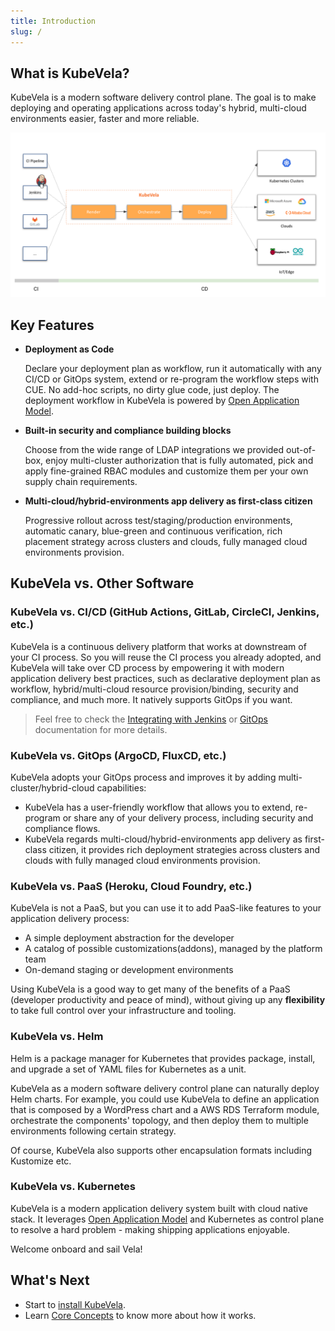 ```yaml
---
title: Introduction
slug: /
---
```


## What is KubeVela?

KubeVela is a modern software delivery control plane. The goal is to make deploying and operating applications across today's hybrid, multi-cloud environments easier, faster and more reliable.

![](../resources/what-is-kubevela.png)


## Key Features

* **Deployment as Code**

    Declare your deployment plan as workflow, run it automatically with any CI/CD or GitOps system, extend or re-program the workflow steps with CUE. No add-hoc scripts, no dirty glue code, just deploy. The deployment workflow in KubeVela is powered by [Open Application Model](https://oam.dev/).

* **Built-in security and compliance building blocks**

    Choose from the wide range of LDAP integrations we provided out-of-box, enjoy multi-cluster authorization that is fully automated, pick and apply fine-grained RBAC modules and customize them per your own supply chain requirements.
    
* **Multi-cloud/hybrid-environments app delivery as first-class citizen**

    Progressive rollout across test/staging/production environments, automatic canary, blue-green and continuous verification, rich placement strategy across clusters and clouds, fully managed cloud environments provision.


## KubeVela vs. Other Software

### KubeVela vs. CI/CD (GitHub Actions, GitLab, CircleCI, Jenkins, etc.)

KubeVela is a continuous delivery platform that works at downstream of your CI process. So you will reuse the CI process you already adopted, and KubeVela will take over CD process by empowering it with modern application delivery best practices, such as declarative deployment plan as workflow, hybrid/multi-cloud resource provision/binding, security and compliance, and much more. It natively supports GitOps if you want.

> Feel free to check the [Integrating with Jenkins](./tutorials/jenkins) or [GitOps](./case-studies/gitops) documentation for more details.

### KubeVela vs. GitOps (ArgoCD, FluxCD, etc.)

KubeVela adopts your GitOps process and improves it by adding multi-cluster/hybrid-cloud capabilities:

* KubeVela has a user-friendly workflow that allows you to extend, re-program or share any of your delivery process, including security and compliance flows. 
* KubeVela regards multi-cloud/hybrid-environments app delivery as first-class citizen, it provides rich deployment strategies across clusters and clouds with fully managed cloud environments provision.

### KubeVela vs. PaaS (Heroku, Cloud Foundry, etc.)

KubeVela is not a PaaS, but you can use it to add PaaS-like features to your application delivery process:

* A simple deployment abstraction for the developer
* A catalog of possible customizations(addons), managed by the platform team
* On-demand staging or development environments

Using KubeVela is a good way to get many of the benefits of a PaaS (developer productivity and peace of mind), without giving up any **flexibility** to take full control over your infrastructure and tooling.


### KubeVela vs. Helm 

Helm is a package manager for Kubernetes that provides package, install, and upgrade a set of YAML files for Kubernetes as a unit. 

KubeVela as a modern software delivery control plane can naturally deploy Helm charts. For example, you could use KubeVela to define an application that is composed by a WordPress chart and a AWS RDS Terraform module, orchestrate the components' topology, and then deploy them to multiple environments following certain strategy.

Of course, KubeVela also supports other encapsulation formats including Kustomize etc.


### KubeVela vs. Kubernetes

KubeVela is a modern application delivery system built with cloud native stack. It leverages [Open Application Model](https://github.com/oam-dev/spec) and Kubernetes as control plane to resolve a hard problem - making shipping applications enjoyable.


Welcome onboard and sail Vela!


## What's Next

- Start to [install KubeVela](./install).
- Learn [Core Concepts](./getting-started/core-concept) to know more about how it works.